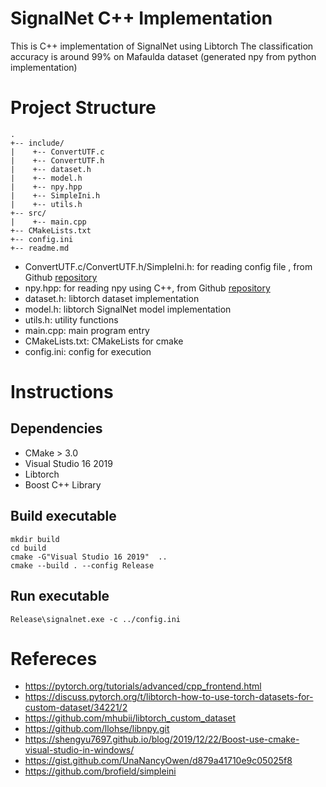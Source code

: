 # SignalNet C++ Implementation
This is C++ implementation of SignalNet using Libtorch
The classification accuracy is around 99% on Mafaulda dataset (generated npy from python implementation)

# Project Structure
```
.
+-- include/
|    +-- ConvertUTF.c
|    +-- ConvertUTF.h
|    +-- dataset.h
|    +-- model.h
|    +-- npy.hpp
|    +-- SimpleIni.h
|    +-- utils.h
+-- src/
|    +-- main.cpp
+-- CMakeLists.txt
+-- config.ini
+-- readme.md
```

- ConvertUTF.c/ConvertUTF.h/SimpleIni.h: for reading config file , from Github [repository](https://github.com/brofield/simpleini)
- npy.hpp: for reading npy using C++, from Github [repository](https://github.com/llohse/libnpy.git)
- dataset.h: libtorch dataset implementation
- model.h: libtorch SignalNet model implementation
- utils.h: utility functions
- main.cpp: main program entry
- CMakeLists.txt: CMakeLists for cmake
- config.ini: config for execution

# Instructions

## Dependencies
- CMake > 3.0
- Visual Studio 16 2019
- Libtorch
- Boost C++ Library

## Build executable
```
mkdir build
cd build
cmake -G"Visual Studio 16 2019"  ..
cmake --build . --config Release
```

## Run executable
```
Release\signalnet.exe -c ../config.ini
```

# Refereces
- https://pytorch.org/tutorials/advanced/cpp_frontend.html
- https://discuss.pytorch.org/t/libtorch-how-to-use-torch-datasets-for-custom-dataset/34221/2
- https://github.com/mhubii/libtorch_custom_dataset
- https://github.com/llohse/libnpy.git
- https://shengyu7697.github.io/blog/2019/12/22/Boost-use-cmake-visual-studio-in-windows/
- https://gist.github.com/UnaNancyOwen/d879a41710e9c05025f8
- https://github.com/brofield/simpleini